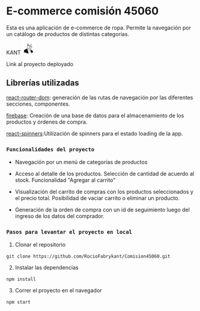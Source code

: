 # E-commerce comisión 45060
Esta es una aplicación de e-commerce de ropa. Permite la navegación por un catálogo de productos de distintas categorías.

KANT
![](/src/img/logo.png)

Link al proyecto deployado
## Librerías utilizadas
[react-router-dom](https://reactrouter.com/en/main): generación de las rutas de navegación por las diferentes secciones, componentes.

[firebase](https://firebase.google.com/?hl=es): Creación de una base de datos para el almacenamiento de los productos y órdenes de compra. 

[react-spinners](https://www.npmjs.com/package/react-spinners):Utilización de spinners para el estado loading de la app.
### `Funcionalidades del proyecto`
- Navegación por un menú de categorías de productos

- Acceso al detalle de los productos. Selección de cantidad de acuerdo al stock. Funcionalidad "Agregar al carrito"

- Visualización del carrito de compras con los productos seleccionados y el precio total. Posibilidad de vaciar carrito o eliminar un producto.

- Generación de la orden de compra con un id de seguimiento luego del ingreso de los datos del comprador.


### `Pasos para levantar el proyecto en local`

1. Clonar el repositorio
```
git clone https://github.com/RocioFabrykant/Comision45060.git
```
2. Instalar las dependencias
```
npm install
```
3. Correr el proyecto en el navegador
```
npm start
```